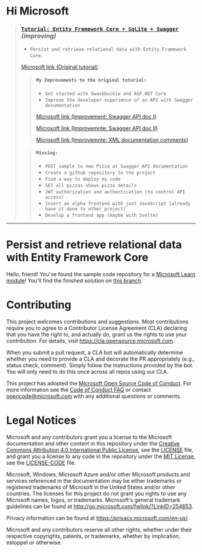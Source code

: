# Hi Microsoft

>### [`Tutorial: Entity Framework Core + SqLite + Swagger`](./) *(improving)*
>* `Persist and retrieve relational data with Entity Framework Core`.
>
> [Microsoft link (Original tutorial)](https://docs.microsoft.com/en-us/learn/modules/persist-data-ef-core/)
  >>#### `My Improvements to the original tutorial:`
  >>* `Get started with Swashbuckle and ASP.NET Core`
  >>* `Improve the developer experience of an API with Swagger documentation`
  >>
  >> [Microsoft link (Improvement: Swagger API doc I)](https://docs.microsoft.com/en-us/aspnet/core/tutorials/getting-started-with-swashbuckle?view=aspnetcore-6.0&tabs=visual-studio-code)
  >>
  >> [Microsoft link (Improvemnte: Swagger API doc II)](https://docs.microsoft.com/en-us/learn/modules/improve-api-developer-experience-with-swagger/)
  >>
  >> [Microsoft link (Improvemnte: XML documentation comments)](https://docs.microsoft.com/en-us/dotnet/csharp/language-reference/xmldoc/)
  >
  >>#### `Missing:`
  >>* `POST sample to new Pizza at Swagger API documentation`
  >>* `Create a github repository to the project`
  >>* `Find a way to deploy my code`
  >>* `GET all pizzas shows pizza details`
  >>* `JWT authorization and authentication (to control API access)`
  >>* `Insert an alpha frontend with just JavaScript [already have it done to other project]`
  >>* `Develop a frontend app (maybe with Svelte)`
  
  -------------

# Persist and retrieve relational data with Entity Framework Core

Hello, friend! You've found the sample code repository for a [Microsoft Learn module](https://docs.microsoft.com/learn/modules/persist-data-ef-core)! You'll find the finished solution on [this branch](https://github.com/MicrosoftDocs/mslearn-persist-data-ef-core/tree/solution-sample).

# Contributing

This project welcomes contributions and suggestions.  Most contributions require you to agree to a
Contributor License Agreement (CLA) declaring that you have the right to, and actually do, grant us
the rights to use your contribution. For details, visit https://cla.opensource.microsoft.com.

When you submit a pull request, a CLA bot will automatically determine whether you need to provide
a CLA and decorate the PR appropriately (e.g., status check, comment). Simply follow the instructions
provided by the bot. You will only need to do this once across all repos using our CLA.

This project has adopted the [Microsoft Open Source Code of Conduct](https://opensource.microsoft.com/codeofconduct/).
For more information see the [Code of Conduct FAQ](https://opensource.microsoft.com/codeofconduct/faq/) or
contact [opencode@microsoft.com](mailto:opencode@microsoft.com) with any additional questions or comments.

# Legal Notices

Microsoft and any contributors grant you a license to the Microsoft documentation and other content
in this repository under the [Creative Commons Attribution 4.0 International Public License](https://creativecommons.org/licenses/by/4.0/legalcode),
see the [LICENSE](LICENSE) file, and grant you a license to any code in the repository under the [MIT License](https://opensource.org/licenses/MIT), see the
[LICENSE-CODE](LICENSE-CODE) file.

Microsoft, Windows, Microsoft Azure and/or other Microsoft products and services referenced in the documentation
may be either trademarks or registered trademarks of Microsoft in the United States and/or other countries.
The licenses for this project do not grant you rights to use any Microsoft names, logos, or trademarks.
Microsoft's general trademark guidelines can be found at http://go.microsoft.com/fwlink/?LinkID=254653.

Privacy information can be found at https://privacy.microsoft.com/en-us/

Microsoft and any contributors reserve all other rights, whether under their respective copyrights, patents,
or trademarks, whether by implication, estoppel or otherwise.

